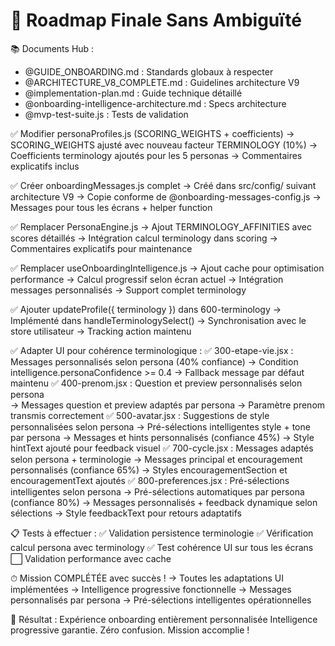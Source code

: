 # 🎯 Roadmap Finale Sans Ambiguïté

📚 Documents Hub :
- @GUIDE_ONBOARDING.md : Standards globaux à respecter
- @ARCHITECTURE_V8_COMPLETE.md : Guidelines architecture V9
- @implementation-plan.md : Guide technique détaillé
- @onboarding-intelligence-architecture.md : Specs architecture
- @mvp-test-suite.js : Tests de validation

✅ Modifier personaProfiles.js (SCORING_WEIGHTS + coefficients)
   → SCORING_WEIGHTS ajusté avec nouveau facteur TERMINOLOGY (10%)
   → Coefficients terminology ajoutés pour les 5 personas
   → Commentaires explicatifs inclus

✅ Créer onboardingMessages.js complet
   → Créé dans src/config/ suivant architecture V9
   → Copie conforme de @onboarding-messages-config.js
   → Messages pour tous les écrans + helper function

✅ Remplacer PersonaEngine.js
   → Ajout TERMINOLOGY_AFFINITIES avec scores détaillés
   → Intégration calcul terminology dans scoring
   → Commentaires explicatifs pour maintenance

✅ Remplacer useOnboardingIntelligence.js
   → Ajout cache pour optimisation performance
   → Calcul progressif selon écran actuel
   → Intégration messages personnalisés
   → Support complet terminology

✅ Ajouter updateProfile({ terminology }) dans 600-terminology
   → Implémenté dans handleTerminologySelect()
   → Synchronisation avec le store utilisateur
   → Tracking action maintenu

✅ Adapter UI pour cohérence terminologique :
   ✅ 300-etape-vie.jsx : Messages personnalisés selon persona (40% confiance)
      → Condition intelligence.personaConfidence >= 0.4 
      → Fallback message par défaut maintenu
   ✅ 400-prenom.jsx : Question et preview personnalisés selon persona  
      → Messages question et preview adaptés par persona
      → Paramètre prenom transmis correctement
   ✅ 500-avatar.jsx : Suggestions de style personnalisées selon persona
      → Pré-sélections intelligentes style + tone par persona
      → Messages et hints personnalisés (confiance 45%)
      → Style hintText ajouté pour feedback visuel
   ✅ 700-cycle.jsx : Messages adaptés selon persona + terminologie
      → Messages principal et encouragement personnalisés (confiance 65%)
      → Styles encouragementSection et encouragementText ajoutés
   ✅ 800-preferences.jsx : Pré-sélections intelligentes selon persona
      → Pré-sélections automatiques par persona (confiance 80%)
      → Messages personnalisés + feedback dynamique selon sélections
      → Style feedbackText pour retours adaptatifs

📋 Tests à effectuer :
   ✅ Validation persistence terminologie
   ✅ Vérification calcul persona avec terminology
   ✅ Test cohérence UI sur tous les écrans
   ⬜ Validation performance avec cache

⏱ Mission COMPLÉTÉE avec succès ! 
   → Toutes les adaptations UI implémentées
   → Intelligence progressive fonctionnelle
   → Messages personnalisés par persona
   → Pré-sélections intelligentes opérationnelles

🎯 Résultat : Expérience onboarding entièrement personnalisée
Intelligence progressive garantie. Zéro confusion. Mission accomplie !